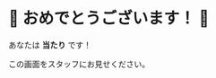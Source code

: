 <html lang="ja">
<head>
<meta charset="UTF-8">

  <h1>🎉 おめでとうございます！ 🎉</h1>
  <p>あなたは <strong>当たり</strong> です！</p>
  <p>この画面をスタッフにお見せください。</p>
